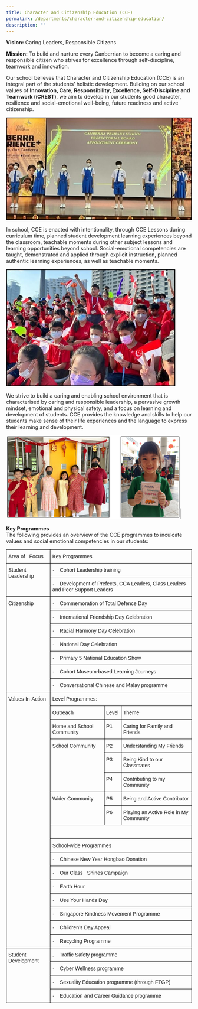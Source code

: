 ```yaml
---
title: Character and Citizenship Education (CCE)
permalink: /departments/character-and-citizenship-education/
description: ""
---
```

**Vision:** Caring Leaders, Responsible Citizens

**Mission:** To build and nurture every Canberrian to become a caring and responsible citizen who strives for excellence through self-discipline, teamwork and innovation.

Our school believes that Character and Citizenship Education (CCE) is an integral part of the students’ holistic development. Building on our school values of **Innovation, Care, Responsibility, Excellence, Self-Discipline and Teamwork (iCREST)**, we aim to develop in our students good character, resilience and social-emotional well-being, future readiness and active citizenship.  

![](/images/CCE(1).jpg)

In school, CCE is enacted with intentionality, through CCE Lessons during curriculum time, planned student development learning experiences beyond the classroom, teachable moments during other subject lessons and learning opportunities beyond school. Social-emotional competencies are taught, demonstrated and applied through explicit instruction, planned authentic learning experiences, as well as teachable moments. 

![](/images/CCE%20(2).jpg)

We strive to build a caring and enabling school environment that is characterised by caring and responsible leadership, a pervasive growth mindset, emotional and physical safety, and a focus on learning and development of students. CCE provides the knowledge and skills to help our students make sense of their life experiences and the language to express their learning and development.

![](/images/cce%20(5).png)

**Key Programmes**<br>
The following provides an overview of the CCE programmes to inculcate values and social emotional competencies in our students:

<style type="text/css">
.tg  {border-collapse:collapse;border-spacing:0;}
.tg td{border-color:black;border-style:solid;border-width:1px;font-family:Arial, sans-serif;font-size:14px;
  overflow:hidden;padding:10px 5px;word-break:normal;}
.tg th{border-color:black;border-style:solid;border-width:1px;font-family:Arial, sans-serif;font-size:14px;
  font-weight:normal;overflow:hidden;padding:10px 5px;word-break:normal;}
.tg .tg-0lax{text-align:left;vertical-align:top}
</style>
<table class="tg">
<thead>
  <tr>
    <th class="tg-0lax">Area of&nbsp;&nbsp;&nbsp;Focus</th>
    <th class="tg-0lax" colspan="3">Key Programmes</th>
  </tr>
</thead>
<tbody>
  <tr>
    <td class="tg-0lax" rowspan="2">Student Leadership</td>
    <td class="tg-0lax" colspan="3">·        &nbsp;&nbsp;&nbsp;Cohort Leadership training</td>
  </tr>
  <tr>
    <td class="tg-0lax" colspan="3">·        &nbsp;&nbsp;&nbsp;Development of Prefects, CCA Leaders, Class&nbsp;Leaders and Peer Support Leaders </td>
  </tr>
  <tr>
    <td class="tg-0lax" rowspan="7">Citizenship</td>
    <td class="tg-0lax" colspan="3">·        &nbsp;&nbsp;&nbsp;Commemoration of Total Defence Day</td>
  </tr>
  <tr>
    <td class="tg-0lax" colspan="3">·        &nbsp;&nbsp;&nbsp;International Friendship Day Celebration</td>
  </tr>
  <tr>
    <td class="tg-0lax" colspan="3">·         &nbsp;&nbsp;&nbsp;Racial&nbsp;Harmony Day Celebration</td>
  </tr>
  <tr>
    <td class="tg-0lax" colspan="3">·        &nbsp;&nbsp;&nbsp;National Day Celebration</td>
  </tr>
  <tr>
    <td class="tg-0lax" colspan="3">·&nbsp;&nbsp;&nbsp;&nbsp;Primary 5&nbsp;National Education Show</td>
  </tr>
  <tr>
    <td class="tg-0lax" colspan="3">·        &nbsp;&nbsp;&nbsp;Cohort Museum-based Learning Journeys</td>
  </tr>
  <tr>
    <td class="tg-0lax" colspan="3">·        &nbsp;&nbsp;&nbsp;Conversational Chinese and Malay programme</td>
  </tr>
  <tr>
    <td class="tg-0lax" rowspan="17">Values-In-Action</td>
    <td class="tg-0lax" colspan="3">Level Programmes:</td>
  </tr>
  <tr>
    <td class="tg-0lax">Outreach</td>
    <td class="tg-0lax">Level</td>
    <td class="tg-0lax">Theme</td>
  </tr>
  <tr>
    <td class="tg-0lax">Home and School Community</td>
    <td class="tg-0lax">P1</td>
    <td class="tg-0lax">Caring for Family and Friends</td>
  </tr>
  <tr>
    <td class="tg-0lax" rowspan="3">School Community</td>
    <td class="tg-0lax">P2</td>
    <td class="tg-0lax">Understanding My Friends</td>
  </tr>
  <tr>
    <td class="tg-0lax">P3</td>
    <td class="tg-0lax">Being Kind to our Classmates</td>
  </tr>
  <tr>
    <td class="tg-0lax">P4</td>
    <td class="tg-0lax">Contributing to my Community</td>
  </tr>
  <tr>
    <td class="tg-0lax" rowspan="2">Wider Community</td>
    <td class="tg-0lax">P5</td>
    <td class="tg-0lax">Being and Active Contributor</td>
  </tr>
  <tr>
    <td class="tg-0lax">P6</td>
    <td class="tg-0lax">Playing an Active Role in My Community</td>
  </tr>
  <tr>
    <td class="tg-0lax" colspan="3"> &nbsp;&nbsp;</td>
  </tr>
  <tr>
    <td class="tg-0lax" colspan="3">School-wide Programmes</td>
  </tr>
  <tr>
    <td class="tg-0lax" colspan="3">·        &nbsp;&nbsp;&nbsp;Chinese New Year Hongbao Donation</td>
  </tr>
  <tr>
    <td class="tg-0lax" colspan="3">·&nbsp;&nbsp;&nbsp;&nbsp;Our Class&nbsp;&nbsp;&nbsp;Shines Campaign</td>
  </tr>
  <tr>
    <td class="tg-0lax" colspan="3">·&nbsp;&nbsp;&nbsp;&nbsp;Earth Hour</td>
  </tr>
  <tr>
    <td class="tg-0lax" colspan="3">·        &nbsp;&nbsp;&nbsp;Use Your Hands Day</td>
  </tr>
  <tr>
    <td class="tg-0lax" colspan="3">·        &nbsp;&nbsp;&nbsp;Singapore Kindness Movement Programme</td>
  </tr>
  <tr>
    <td class="tg-0lax" colspan="3">·        &nbsp;&nbsp;&nbsp;Children’s Day Appeal</td>
  </tr>
  <tr>
    <td class="tg-0lax" colspan="3">·        &nbsp;&nbsp;&nbsp;Recycling Programme</td>
  </tr>
  <tr>
    <td class="tg-0lax" rowspan="5">Student Development</td>
    
  </tr>
  <tr>
    <td class="tg-0lax" colspan="3">.        &nbsp;&nbsp;&nbsp;Traffic Safety programme </td>
  </tr>
  <tr>
    <td class="tg-0lax" colspan="3">·        &nbsp;&nbsp;&nbsp;Cyber Wellness programme</td>
  </tr>
  <tr>
    <td class="tg-0lax" colspan="3">·        &nbsp;&nbsp;&nbsp;Sexuality Education programme (through FTGP)</td>
  </tr>
  <tr>
    <td class="tg-0lax" colspan="3">·        &nbsp;&nbsp;&nbsp;Education and Career Guidance programme</td>
  </tr>
</tbody>
</table>